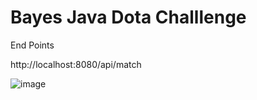 # Bayes Java Dota Challlenge

End Points

http://localhost:8080/api/match

![image](https://user-images.githubusercontent.com/128981420/227789677-017276d4-2a1f-437e-9893-ca73a2c6f563.png)




